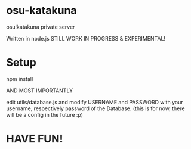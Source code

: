 # osu-katakuna
osu!katakuna private server

Written in node.js
STILL WORK IN PROGRESS & EXPERIMENTAL!

# Setup
npm install

AND MOST IMPORTANTLY

edit utils/database.js and modify USERNAME and PASSWORD with your username, respectively password of the Database.
(this is for now, there will be a config in the future :p)

# HAVE FUN!
